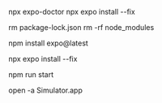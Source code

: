 
npx expo-doctor
npx expo install --fix

<!-- removes dependencies -->
rm package-lock.json
rm -rf node_modules

<!-- Install expo latest -->
npm install expo@latest

<!-- Install the remainder of the depencies and fix versions -->
npx expo install --fix

<!-- start expo -->
npm run start


open -a Simulator.app